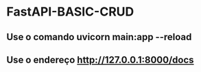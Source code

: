 # FastAPI-BASIC-CRUD
## Use o comando uvicorn main:app --reload
## Use o endereço http://127.0.0.1:8000/docs
